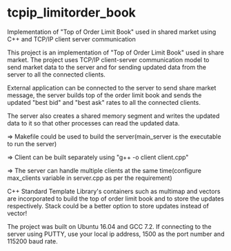 # tcpip_limitorder_book
Implementation of "Top of Order Limit Book" used in shared market using C++ and TCP/IP client server communication 

This project is an implementation of "Top of Order Limit Book" used in share market. The project uses TCP/IP client-server 
communication model to send market data to the server and for sending updated data from the server to all the connected clients.

External application can be connected to the server to send share market message, the server builds top of the order limit book 
and sends the updated "best bid" and "best ask" rates to all the connected clients. 

The server also creates a shared memory segment and writes the updated data to it so that other processes can read the updated data.


=> Makefile could be used to build the server(main_server is the executable to run the server)

=> Client can be built separately using "g++ -o client client.cpp"

=> The server can handle multiple clients at the same time(configure max_clients variable in server.cpp as per the requirement)

C++ Standard Template Library's containers such as multimap and vectors are incorporated to build the top of order limit book
and to store the updates respectively. Stack could be a better option to store updates instead of vector! 


The project was built on Ubuntu 16.04 and GCC 7.2.
If connecting to the server using PUTTY, use your local ip address, 1500 as the port number and 115200 baud rate.
